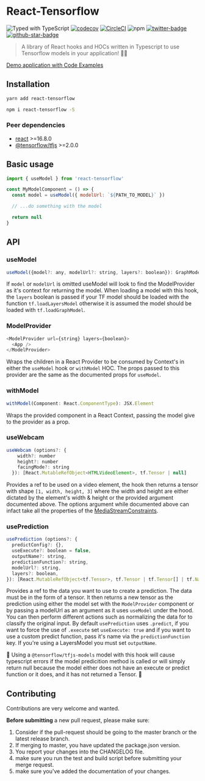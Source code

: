 # React-Tensorflow

![Typed with TypeScript][typescript]
[![codecov](https://codecov.io/gh/joshuaellis/react-tensorflow/branch/master/graph/badge.svg)](https://codecov.io/gh/joshuaellis/react-tensorflow)
[![CircleCI](https://circleci.com/gh/joshuaellis/react-tensorflow.svg?style=svg)](https://circleci.com/gh/joshuaellis/react-tensorflow)
![npm](https://img.shields.io/npm/v/react-tensorflow)
[![twitter-badge]][twitter]
[![github-star-badge]][github-star]

> A library of React hooks and HOCs written in Typescript to use Tensorflow models in your application! 🤖🧠

[Demo application with Code Examples](https://react-tensorflow-example.vercel.app/)

## Installation

```sh
yarn add react-tensorflow
```

```sh
npm i react-tensorflow -S
```

### Peer dependencies

- [react](https://www.npmjs.com/package/react) >=16.8.0
- [@tensorflow/tfjs](https://www.npmjs.com/package/@tensorflow/tfjs) >=2.0.0

## Basic usage

```js
import { useModel } from 'react-tensorflow'

const MyModelComponent = () => {
  const model = useModel({ modelUrl: `${PATH_TO_MODEL}` })

  // ...do something with the model

  return null
}
```

## API

### useModel

```js
useModel({model?: any, modelUrl?: string, layers?: boolean}): GraphModel | LayersModel | null
```

If `model` or `modelUrl` is omitted useModel will look to find the ModelProvider as it's context for returning the model. When loading a model with this hook, the `layers` boolean is passed if your TF model should be loaded with the function `tf.loadLayersModel` otherwise it is assumed the model should be loaded with `tf.loadGraphModel`.

### ModelProvider

```js
<ModelProvider url={string} layers={boolean}>
  <App />
</ModelProvider>
```

Wraps the children in a React Provider to be consumed by Context's in either the `useModel` hook or `withModel` HOC. The props passed to this provider are the same as the documented props for `useModel`.

### withModel

```js
withModel(Component: React.ComponentType): JSX.Element
```

Wraps the provided component in a React Context, passing the model give to the provider as a prop.

### useWebcam

```js
useWebcam (options?: {
    width?: number
    height?: number
    facingMode?: string
  }): [React.MutableRefObject<HTMLVideoElement>, tf.Tensor | null]
```

Provides a ref to be used on a video element, the hook then returns a tensor with shape `[1, width, height, 3]` where the width and height are either dictated by the element's width & height or the provided argument documented above. The options argument while documented above can infact take all the properties of the [MediaStreamConstraints](https://developer.mozilla.org/en-US/docs/Web/API/MediaStreamConstraints).

### usePrediction

```js
usePrediction (options?: {
  predictConfig?: {},
  useExecute?: boolean = false,
  outputName?: string,
  predictionFunction?: string,
  modelUrl?: string,
  layers?: boolean,
}): [React.MutableRefObject<tf.Tensor>, tf.Tensor | tf.Tensor[] | tf.NamedTensorMap | null]
```

Provides a ref to the data you want to use to create a prediction. The data must be in the form of a tensor. It then returns a new tensor as the prediction using either the model set with the `ModelProvider` component or by passing a modelUrl as an argument as it uses `useModel` under the hood. You can then perform different actions such as normalizing the data for to classify the original input. By default `usePrediction` uses `.predict`, if you want to force the use of `.execute` set `useExecute: true` and if you want to use a custom predict function, pass it's name via the `predictionFunction` key. If you're using a LayersModel you must set `outputName`.

:no_entry_sign: Using a `@tensorflow/tfjs-models` model with this hook will cause typescript errors if the model predicition method is called or will simply return null because the model either does not have an execute or predict function or it does, and it has not returned a Tensor. :no_entry_sign:

## Contributing

Contributions are very welcome and wanted.

**Before submitting** a new pull request, please make sure:

1. Consider if the pull-request should be going to the master branch or the latest release branch.
2. If merging to master, you have updated the package.json version.
3. You report your changes into the CHANGELOG file.
4. make sure you run the test and build script before submitting your merge request.
5. make sure you've added the documentation of your changes.

[typescript]: https://flat.badgen.net/badge/icon/Typed?icon=typescript&label&labelColor=blue&color=555555
[github-star-badge]: https://img.shields.io/github/stars/joshuaellis/react-tensorflow.svg?style=social
[github-star]: https://github.com/joshuaellis/react-tensorflow/stargazers
[twitter]: https://twitter.com/intent/tweet?text=Check%20out%20react-tensorflow%20by%20@Josh%20Ellis%20https://github.com/joshuaellis/react-tensorflow%20%F0%9F%91%8D
[twitter-badge]: https://img.shields.io/twitter/url/https/github.com/kentcdodds/testing-workshop.svg?style=social
